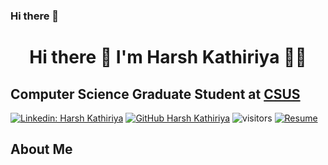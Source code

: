 ### Hi there 👋

<!--
**harsh9898/harsh9898** is a ✨ _special_ ✨ repository because its `README.md` (this file) appears on your GitHub profile.

Here are some ideas to get you started:

- 🔭 I’m currently working on ...
- 🌱 I’m currently learning ...
- 👯 I’m looking to collaborate on ...
- 🤔 I’m looking for help with ...
- 💬 Ask me about ...
- 📫 How to reach me: ...
- 😄 Pronouns: ...
- ⚡ Fun fact: ... -->

<h1 align='center'>
  Hi there 👋 I'm Harsh Kathiriya 👨‍💻
</h1>

## Computer Science Graduate Student at <a href="https://www.csus.edu/">CSUS</a>

[![Linkedin: Harsh Kathiriya](https://img.shields.io/badge/-harshkathiriya-blue?style=flat-square&logo=Linkedin&logoColor=white&link=https://www.linkedin.com/in/harsh-kathiriya-895b7b126/)](https://www.linkedin.com/in/harsh-kathiriya-895b7b126/)
[![GitHub Harsh Kathiriya](https://img.shields.io/github/followers/harsh9898?label=follow&style=social)](https://github.com./harsh9898)
![visitors](https://visitor-badge.glitch.me/badge?page_id=harsh9898.visitor-badge)
[![Resume](https://img.shields.io/badge/Resume-Download-brightgreen)](https://drive.google.com/file/d/1Svc-KaqJG1eOO7V4vprxHVdtAXaig745/view?usp=sharing)


## About Me

